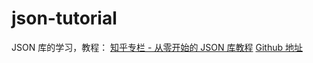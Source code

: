 # json-tutorial
JSON 库的学习，教程：
[知乎专栏 - 从零开始的 JSON 库教程](https://zhuanlan.zhihu.com/json-tutorial)
[Github 地址](https://github.com/miloyip/json-tutorial)

